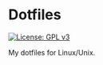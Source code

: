 # Dotfiles

[![License: GPL v3](https://img.shields.io/github/license/Tomoghno/flatpak-sideload?color=169D82&label=License&logoColor=f6f6f6)](http://www.gnu.org/licenses/gpl-3.0)

My dotfiles for Linux/Unix.

